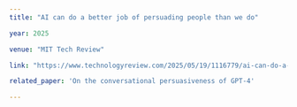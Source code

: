 ```yaml
---
title: "AI can do a better job of persuading people than we do"

year: 2025

venue: "MIT Tech Review"

link: "https://www.technologyreview.com/2025/05/19/1116779/ai-can-do-a-better-job-of-persuading-people-than-we-do/"

related_paper: 'On the conversational persuasiveness of GPT-4'

---
```


